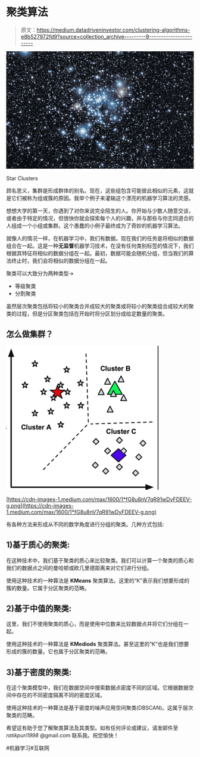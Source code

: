 # 聚类算法

> 原文：<https://medium.datadriveninvestor.com/clustering-algorithms-e8b527972fd9?source=collection_archive---------9----------------------->

![](img/24390fb1f6498966164c5a531b325f8d.png)

Star Clusters

顾名思义，集群是形成群体的别名。现在，这些组包含可能彼此相似的元素，这就是它们被称为组或簇的原因。我举个例子来灌输这个漂亮的机器学习算法的灵感。

想想大学的第一天，你遇到了对你来说完全陌生的人。你开始与少数人随意交谈，或者由于特定的情况，但很快你就会探索每个人的兴趣，并与那些与你志同道合的人组成一个小组或集群。这个愚蠢的小例子最终成为了奇妙的机器学习算法。

就像人的情况一样，在机器学习中，我们有数据。现在我们的任务是将相似的数据组合在一起。这是一种**无监督**机器学习技术，在没有任何类别标签的情况下，我们根据其特征将相似的数据分组在一起。最初，数据可能会随机分组，但当我们的算法终止时，我们会将相似的数据分组在一起。

聚类可以大致分为两种类型→

*   等级聚类
*   分割聚类

虽然层次聚类包括将较小的聚类合并成较大的聚类或将较小的聚类组合成较大的聚类的过程，但是分区聚类包括在开始时将分区划分成给定数量的聚类。

## 怎么做集群？

![](img/f3868c7c174b0526c2b70166a4f44eca.png)

[https://cdn-images-1.medium.com/max/1600/1*fG8u8nV7qR91wDyFDEEV-g.png](https://cdn-images-1.medium.com/max/1600/1*fG8u8nV7qR91wDyFDEEV-g.png)

有各种方法来形成从不同的数学角度进行分组的聚类。几种方式包括:

## 1)基于质心的聚类:

在这种技术中，我们基于聚类的质心来比较聚类。我们可以计算一个聚类的质心和我们的数据点之间的曼哈顿或欧几里德距离来对它们进行分组。

使用这种技术的一种算法是 **KMeans** 聚类算法。这里的“K”表示我们想要形成的簇的数量。它属于分区聚类的范畴。

## 2)基于中值的聚类:

这里，我们不使用聚类的质心，而是使用中位数来比较数据点并将它们分组在一起。

使用这种技术的一种算法是 **KMediods** 聚类算法。甚至这里的“K”也是我们想要形成的簇的数量。它也属于分区聚类的范畴。

## 3)基于密度的聚类:

在这个聚类模型中，我们在数据空间中搜索数据点密度不同的区域。它根据数据空间中存在的不同密度隔离不同的密度区域。

使用这种技术的一种算法是基于密度的噪声应用空间聚类(DBSCAN)。这属于层次聚类的范畴。

希望这有助于您了解聚类算法及其类型。如有任何评论或建议，请发邮件至 *ratikpuri1998* @gmail.com 联系我。祝您愉快！

#机器学习#互联网